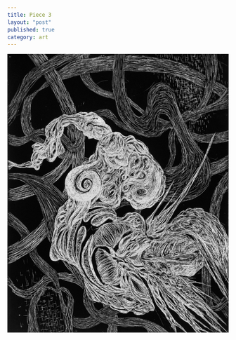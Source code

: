 ```yaml
---
title: Piece 3   
layout: "post"
published: true
category: art
---
```

![Piece 3](/assets/art/3.jpg)
